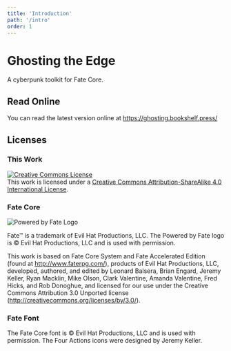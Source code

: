 ```yaml
---
title: 'Introduction'
path: '/intro'
order: 1
---
```


# Ghosting the Edge

A cyberpunk toolkit for Fate Core. 

## Read Online

You can read the latest version online at https://ghosting.bookshelf.press/

## Licenses

### This Work 

<a rel="license" href="http://creativecommons.org/licenses/by-sa/4.0/"><img alt="Creative Commons License" style="border-width:0" src="https://i.creativecommons.org/l/by-sa/4.0/88x31.png" /></a><br />This work is licensed under a <a rel="license" href="http://creativecommons.org/licenses/by-sa/4.0/">Creative Commons Attribution-ShareAlike 4.0 International License</a>.

### Fate Core

![Powered by Fate Logo](assets/Powered-by-Fate-Final-Light-BG-300x117.png)

Fate™ is a trademark of Evil Hat Productions, LLC. The Powered by Fate logo is © Evil Hat Productions, LLC and is used with permission.

This work is based on Fate Core System and Fate Accelerated Edition (found at http://www.faterpg.com/), products of Evil Hat Productions, LLC, developed, authored, and edited by Leonard Balsera, Brian Engard, Jeremy Keller, Ryan Macklin, Mike Olson, Clark Valentine, Amanda Valentine, Fred Hicks, and Rob Donoghue, and licensed for our use under the Creative Commons Attribution 3.0 Unported license (http://creativecommons.org/licenses/by/3.0/).

### Fate Font

The Fate Core font is © Evil Hat Productions, LLC and is used with permission. The Four Actions icons were designed by Jeremy Keller.
